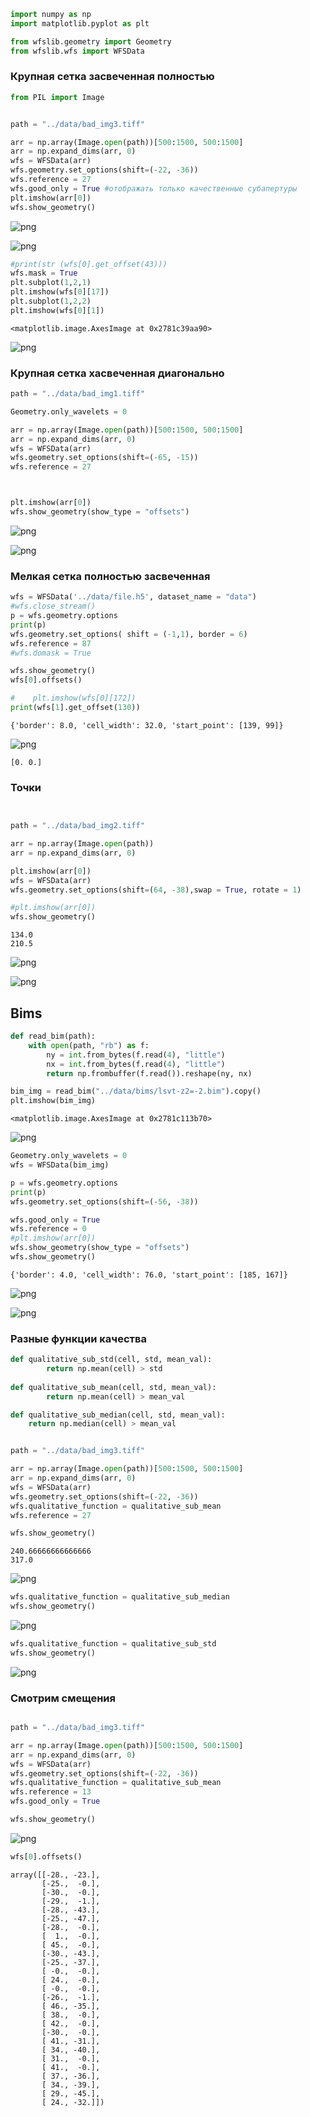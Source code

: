 ```python
import numpy as np
import matplotlib.pyplot as plt

from wfslib.geometry import Geometry
from wfslib.wfs import WFSData
```

### Крупная сетка засвеченная полностью 


```python
from PIL import Image


path = "../data/bad_img3.tiff"

arr = np.array(Image.open(path))[500:1500, 500:1500]
arr = np.expand_dims(arr, 0)
wfs = WFSData(arr)
wfs.geometry.set_options(shift=(-22, -36))
wfs.reference = 27
wfs.good_only = True #отображать только качественные субапертуры
plt.imshow(arr[0])
wfs.show_geometry()
```



![png](output_2_2.png)



![png](output_2_3.png)



```python
#print(str (wfs[0].get_offset(43)))
wfs.mask = True
plt.subplot(1,2,1)
plt.imshow(wfs[0][17])
plt.subplot(1,2,2)
plt.imshow(wfs[0][1])
```




    <matplotlib.image.AxesImage at 0x2781c39aa90>




![png](output_3_1.png)


### Крупная сетка хасвеченная диагонально


```python
path = "../data/bad_img1.tiff"

Geometry.only_wavelets = 0

arr = np.array(Image.open(path))[500:1500, 500:1500]
arr = np.expand_dims(arr, 0)
wfs = WFSData(arr)
wfs.geometry.set_options(shift=(-65, -15))
wfs.reference = 27



plt.imshow(arr[0])
wfs.show_geometry(show_type = "offsets")
```



![png](output_5_2.png)



![png](output_5_3.png)


### Мелкая сетка полностью засвеченная


```python
wfs = WFSData('../data/file.h5', dataset_name = "data")
#wfs.close_stream()
p = wfs.geometry.options
print(p)
wfs.geometry.set_options( shift = (-1,1), border = 6)
wfs.reference = 87
#wfs.domask = True

wfs.show_geometry()
wfs[0].offsets()

#    plt.imshow(wfs[0][172])    
print(wfs[1].get_offset(130))

```


    {'border': 8.0, 'cell_width': 32.0, 'start_point': [139, 99]}
    

![png](output_7_2.png)


    [0. 0.]
    

### Точки


```python


path = "../data/bad_img2.tiff"

arr = np.array(Image.open(path))
arr = np.expand_dims(arr, 0)

plt.imshow(arr[0])
wfs = WFSData(arr)
wfs.geometry.set_options(shift=(64, -38),swap = True, rotate = 1)

#plt.imshow(arr[0])
wfs.show_geometry()
```

    134.0
    210.5
    


![png](output_9_2.png)



![png](output_9_3.png)


## Bims


```python
def read_bim(path):
    with open(path, "rb") as f:
        ny = int.from_bytes(f.read(4), "little")
        nx = int.from_bytes(f.read(4), "little")
        return np.frombuffer(f.read()).reshape(ny, nx)
```


```python
bim_img = read_bim("../data/bims/lsvt-z2=-2.bim").copy()
plt.imshow(bim_img)
```




    <matplotlib.image.AxesImage at 0x2781c113b70>




![png](output_12_1.png)



```python
Geometry.only_wavelets = 0
wfs = WFSData(bim_img)

p = wfs.geometry.options
print(p)
wfs.geometry.set_options(shift=(-56, -38))

wfs.good_only = True
wfs.reference = 0
#plt.imshow(arr[0])
wfs.show_geometry(show_type = "offsets")
wfs.show_geometry()
```


    {'border': 4.0, 'cell_width': 76.0, 'start_point': [185, 167]}
    

![png](output_13_2.png)



![png](output_13_3.png)


### Разные функции качества


```python
def qualitative_sub_std(cell, std, mean_val):
        return np.mean(cell) > std
    
def qualitative_sub_mean(cell, std, mean_val):
        return np.mean(cell) > mean_val

def qualitative_sub_median(cell, std, mean_val):
    return np.median(cell) > mean_val
```


```python

path = "../data/bad_img3.tiff"

arr = np.array(Image.open(path))[500:1500, 500:1500]
arr = np.expand_dims(arr, 0)
wfs = WFSData(arr)
wfs.geometry.set_options(shift=(-22, -36))
wfs.qualitative_function = qualitative_sub_mean
wfs.reference = 27

wfs.show_geometry()
```

    240.66666666666666
    317.0
    

![png](output_16_2.png)



```python
wfs.qualitative_function = qualitative_sub_median
wfs.show_geometry()
```


![png](output_17_0.png)



```python
wfs.qualitative_function = qualitative_sub_std
wfs.show_geometry()
```


![png](output_18_0.png)


### Cмотрим смещения


```python

path = "../data/bad_img3.tiff"

arr = np.array(Image.open(path))[500:1500, 500:1500]
arr = np.expand_dims(arr, 0)
wfs = WFSData(arr)
wfs.geometry.set_options(shift=(-22, -36))
wfs.qualitative_function = qualitative_sub_mean
wfs.reference = 13
wfs.good_only = True

wfs.show_geometry()
```

![png](https://2.downloader.disk.yandex.ru/preview/fab9c0f5b8e677825c3b0ef3aba3c13cfe0a926216938d0febd88a63e497addb/inf/hHWDIYgPxX_bqkH5yOmPN2Q0Cz3PKmoSywdTt2Q9mChz_HdIUPFOH22tqlDW4R2nYw2CIN2mIUDdp4bTh7CKTg==?uid=162165733&filename=output_9_3.png&disposition=inline&hash=&limit=0&content_type=image%2Fpng&tknv=v2&owner_uid=162165733&size=1812x922)



```python
wfs[0].offsets()
```




    array([[-28., -23.],
           [-25.,  -0.],
           [-30.,  -0.],
           [-29.,  -1.],
           [-28., -43.],
           [-25., -47.],
           [-28.,  -0.],
           [  1.,  -0.],
           [ 45.,  -0.],
           [-30., -43.],
           [-25., -37.],
           [ -0.,  -0.],
           [ 24.,  -0.],
           [ -0.,  -0.],
           [-26.,  -1.],
           [ 46., -35.],
           [ 38.,  -0.],
           [ 42.,  -0.],
           [-30.,  -0.],
           [ 41., -31.],
           [ 34., -40.],
           [ 31.,  -0.],
           [ 41.,  -0.],
           [ 37., -36.],
           [ 34., -39.],
           [ 29., -45.],
           [ 24., -32.]])





